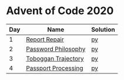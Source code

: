# Advent of Code 2020

|Day|Name|Solution|
|---|---|---|
|1|[Report Repair](https://adventofcode.com/2020/day/1)|[py](/2020/python/day1.py)|
|2|[Password Philosophy](https://adventofcode.com/2020/day/2)|[py](/2020/python/day2.py)|
|3|[Toboggan Trajectory](https://adventofcode.com/2020/day/3)|[py](/2020/python/day3.py)|
|4|[Passport Processing](https://adventofcode.com/2020/day/4)|[py](/2020/python/day4.py)|
